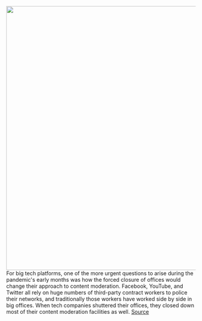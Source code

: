 <img src='https://cdn.vox-cdn.com/thumbor/IT6aJQf2Jq1E9coec-d9Ily114Q=/0x0:2040x1360/1200x800/filters:focal(857x517:1183x843)/cdn.vox-cdn.com/uploads/chorus_image/image/67453768/acastro_180321_1777_youtube_0002.0.jpg' width='700px' /><br/>
For big tech platforms, one of the more urgent questions to arise during the pandemic's early months was how the forced closure of offices would change their approach to content moderation. Facebook, YouTube, and Twitter all rely on huge numbers of third-party contract workers to police their networks, and traditionally those workers have worked side by side in big offices. When tech companies shuttered their offices, they closed down most of their content moderation facilities as well.
<a href='https://www.theverge.com/interface/2020/9/23/21450904/youtube-content-moderator-lawsuit-machine-learning-tradeoffs'> Source <a/>